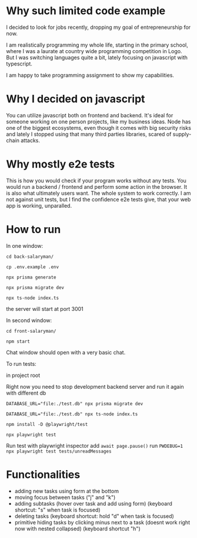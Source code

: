 # Why such limited code example
I decided to look for jobs recently, dropping my goal of entrepreneurship for now. 

I am realistically programming my whole life, starting in the primary school, where I was a laurate at country wide programming competition in Logo. But I was switching languages quite a bit, lately focusing on javascript with typescript.

I am happy to take programming assignment to show my capabilities.

# Why I decided on javascript
You can utilize javascript both on frontend and backend. It's ideal for someone working on one person projects, like my business ideas. Node has one of the biggest ecosystems, even though it comes with big security risks and lately I stopped using that many third parties libraries, scared of supply-chain attacks.

# Why mostly e2e tests
This is how you would check if your program works without any tests. You would run a backend / frontend and perform some action in the browser. It is also what ultimately users want. The whole system to work correctly. I am not against unit tests, but I find the confidence e2e tests give, that your web app is working, unparalled.

# How to run
In one window:

`cd back-salaryman/`

`cp .env.example .env`

`npx prisma generate`

`npx prisma migrate dev`

`npx ts-node index.ts`

the server will start at port 3001

In second window:

`cd front-salaryman/`

`npm start`

Chat window should open with a very basic chat.

To run tests:

in project root

Right now you need to stop development backend server and run it again with different db

`DATABASE_URL="file:./test.db" npx prisma migrate dev`

`DATABASE_URL="file:./test.db" npx ts-node index.ts`

`npm install -D @playwright/test`

`npx playwright test`

Run test with playwright inspector
add `await page.pause()`
run `PWDEBUG=1 npx playwright test tests/unreadMessages `

# Functionalities

- adding new tasks using form at the bottom
- moving focus between tasks ("j" and "k")
- adding subtasks (hover over task and add using form) (keyboard shortcut: "s" when task is focused)
- deleting tasks (keyboard shortcut: hold "d" when task is focused)
- primitive hiding tasks by clicking minus next to a task (doesnt work right now with nested collapsed) (keyboard shortcut "h")
